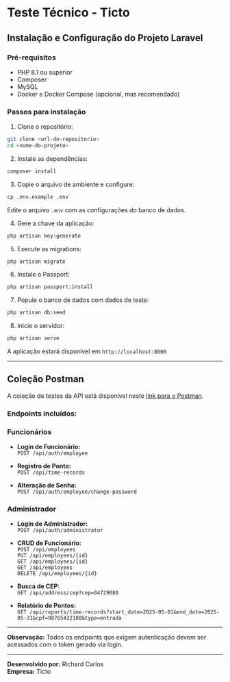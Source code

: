 
# Teste Técnico - Ticto

## Instalação e Configuração do Projeto Laravel

### Pré-requisitos

- PHP 8.1 ou superior
- Composer
- MySQL
- Docker e Docker Compose (opcional, mas recomendado)

### Passos para instalação

1. Clone o repositório:

```bash
git clone <url-do-repositorio>
cd <nome-do-projeto>
```

2. Instale as dependências:

```bash
composer install
```

3. Copie o arquivo de ambiente e configure:

```bash
cp .env.example .env
```

Edite o arquivo `.env` com as configurações do banco de dados.

4. Gere a chave da aplicação:

```bash
php artisan key:generate
```

5. Execute as migrations:

```bash
php artisan migrate
```

6. Instale o Passport:

```bash
php artisan passport:install
```

7. Popule o banco de dados com dados de teste:

```bash
php artisan db:seed
```

8. Inicie o servidor:

```bash
php artisan serve
```

A aplicação estará disponível em `http://localhost:8000`

---

## Coleção Postman

A coleção de testes da API está disponível neste [link para o Postman](https://red-water-258638.postman.co/workspace/L~0442d260-e734-404d-876e-d8404a9a7ba8/collection/7988597-5f6dba08-1600-4bd8-bed7-06467c68fe78?action=share&source=collection_link&creator=7988597).

### Endpoints incluídos:

### Funcionários

- **Login de Funcionário:**  
  `POST /api/auth/employee`

- **Registro de Ponto:**  
  `POST /api/time-records`

- **Alteração de Senha:**  
  `POST /api/auth/employee/change-password`

### Administrador

- **Login de Administrador:**  
  `POST /api/auth/administrator`

- **CRUD de Funcionário:**  
  `POST /api/employees`  
  `PUT /api/employees/{id}`  
  `GET /api/employees/{id}`  
  `GET /api/employees`  
  `DELETE /api/employees/{id}`

- **Busca de CEP:**  
  `GET /api/address/cep?cep=04729080`

- **Relatório de Pontos:**  
  `GET /api/reports/time-records?start_date=2025-05-01&end_date=2025-05-31&cpf=98765432100&type=entrada`

---

**Observação:** Todos os endpoints que exigem autenticação devem ser acessados com o token gerado via login.

---

**Desenvolvido por:** Richard Carlos  
**Empresa:** Ticto
